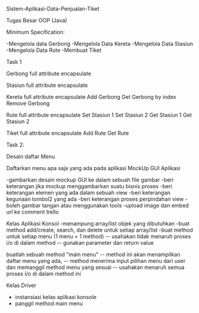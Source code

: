 Sistem-Aplikasi-Data-Penjualan-Tiket

Tugas Besar OOP (Java)

Minimum Specification:

-Mengelola data Gerbong
-Mengelola Data Kereta
-Mengelola Data Stasiun
-Mengelola Data Rute
-Membuat Tiket

Task 1

Gerbong full attribute encapsulate

Stasiun full attribute encapsulate

Kereta full attribute encapsulate
Add Gerbong
Get Gerbong by index
Remove Gerbong

Rute full attribute encapsulate
Set Stasiun 1
Set Stasiun 2
Get Stasiun 1
Get Stasiun 2

Tiket full attribute encapsulate
Add Rute
Get Rute

Task 2:

Desain daftar Menu

Daftarkan menu apa saja yang ada pada aplikasi
MockUp GUI Aplikasi

-gambarkan desain mockup GUI ke dalam sebuah file gambar
-beri keterangan jika mockup menggambarkan suatu bisnis proses
-beri keterangan elemen yang ada dalam sebuah view
-beri keterangan kegunaan tombol2 yang ada
-beri keterangan proses perpindahan view
-boleh gambar tangan atau menggunakan tools
-upload image dan embed url ke comment trello

Kelas Aplikasi Konsol
-menampung array/list objek yang dibutuhkan
-buat method add/create, search, dan delete untuk setiap array/list
-buat method untuk setiap menu (1 menu = 1 method) -- usahakan tidak menaruh proses i/o di dalam method -- gunakan parameter dan return value

buatlah sebuah method "main menu" -- method ini akan menampilkan daftar menu yang ada, -- method menerima input pilihan menu dari user dan memanggil method menu yang sesuai -- usahakan menaruh semua proses i/o di dalam method ini

Kelas Driver

- instansiasi kelas aplikasi konsole
- panggil method main menu
